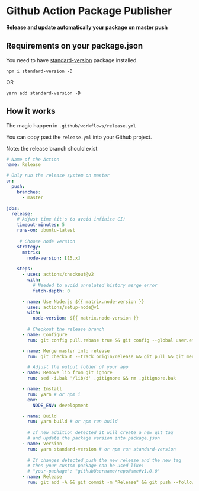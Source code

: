 # Github Action Package Publisher

**Release and update automatically your package on master push**


## Requirements on your package.json

You need to have [standard-version](https://www.npmjs.com/package/standard-version) package installed.

```
npm i standard-version -D
```
OR

```
yarn add standard-version -D
```

## How it works

The magic happen in `.github/workflows/release.yml`

You can copy past the `release.yml` into your Github project.

Note: the release branch should exist

```yaml
# Name of the Action
name: Release

# Only run the release system on master
on:
  push:
    branches:
      - master

jobs:
  release:
    # Adjust time (it's to avoid infinite CI)
    timeout-minutes: 5
    runs-on: ubuntu-latest
	 
	 # Choose node version
    strategy:
      matrix:
        node-version: [15.x]
        
    steps:
      - uses: actions/checkout@v2
        with:
          # Needed to avoid unrelated history merge error
          fetch-depth: 0

      - name: Use Node.js ${{ matrix.node-version }}
        uses: actions/setup-node@v1
        with:
          node-version: ${{ matrix.node-version }}
		
		# Checkout the release branch
      - name: Configure
        run: git config pull.rebase true && git config --global user.email "actions@github.com" && git config --global user.name "Github Actions"

      - name: Merge master into release
        run: git checkout --track origin/release && git pull && git merge master

		# Adjust the output folder of your app
      - name: Remove lib from git ignore
        run: sed -i.bak '/lib/d' .gitignore && rm .gitignore.bak

      - name: Install
        run: yarn # or npm i
        env:
          NODE_ENV: development

      - name: Build
        run: yarn build # or npm run build
		
		# If new addition detected it will create a new git tag
		# and update the package version into package.json
      - name: Version
        run: yarn standard-version # or npm run standard-version
		
		# If changes detected push the new release and the new tag
		# then your custom package can be used like:
		# "your-package": "githubUsername/repoName#v1.0.0"
      - name: Release
        run: git add -A && git commit -m "Release" && git push --follow-tags

```